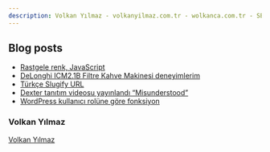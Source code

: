 ```yaml
---
description: Volkan Yılmaz - volkanyilmaz.com.tr - wolkanca.com.tr - SEO - WordPress
---
```


## Blog posts
<!-- BLOG-POST-LIST:START -->
- [Rastgele renk, JavaScript](https://wolkanca.com.tr/rastgele-renk-javascript/)
- [DeLonghi ICM2.1B Filtre Kahve Makinesi deneyimlerim](https://wolkanca.com.tr/delonghi-icm2-1b-filtre-kahve-makinesi-deneyimlerim/)
- [Türkçe Slugify URL](https://wolkanca.com.tr/turkce-slugify-url/)
- [Dexter tanıtım videosu yayınlandı “Misunderstood”](https://wolkanca.com.tr/dexter-tanitim-videosu-yayinlandi-misunderstood/)
- [WordPress kullanıcı rolüne göre fonksiyon](https://wolkanca.com.tr/wordpress-kullanici-rolune-gore-fonksiyon/)
<!-- BLOG-POST-LIST:END -->


### Volkan Yılmaz

[Volkan Yılmaz](https://volkanyilmaz.com.tr/)

